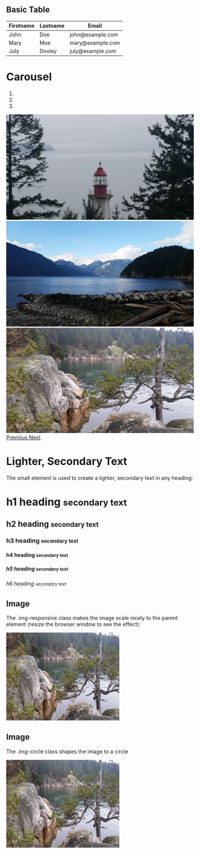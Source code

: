 
<div class="container">
  <h2>Basic Table</h2>
          
  <table class="table">
    <thead>
      <tr>
        <th>Firstname</th>
        <th>Lastname</th>
        <th>Email</th>
      </tr>
    </thead>
    <tbody>
      <tr>
        <td>John</td>
        <td>Doe</td>
        <td>john@example.com</td>
      </tr>
      <tr>
        <td>Mary</td>
        <td>Moe</td>
        <td>mary@example.com</td>
      </tr>
      <tr>
        <td>July</td>
        <td>Dooley</td>
        <td>july@example.com</td>
      </tr>
    </tbody>
  </table>
</div>




<div class="page-header">
  <h1>Carousel</h1>
</div>
<div id="carousel-example-generic" class="carousel slide" data-ride="carousel">
  <ol class="carousel-indicators">
    <li data-target="#carousel-example-generic" data-slide-to="0" class="active"></li>
    <li data-target="#carousel-example-generic" data-slide-to="1"></li>
    <li data-target="#carousel-example-generic" data-slide-to="2"></li>
  </ol>
  <div class="carousel-inner" role="listbox">
    <div class="item active">
      <img src="/images/2016-02-27_10.09.03.jpg" alt="First slide">
    </div>
    <div class="item">
      <img src="/images/2016-02-27_15.52.33.jpg" alt="Second slide">
    </div>
    <div class="item">
      <img src="/images/2016-02-27_10.45.45.jpg" alt="Third slide">
    </div>
  </div>
  <a class="left carousel-control" href="#carousel-example-generic" role="button" data-slide="prev">
    <span class="glyphicon glyphicon-chevron-left" aria-hidden="true"></span>
    <span class="sr-only">Previous</span>
  </a>
  <a class="right carousel-control" href="#carousel-example-generic" role="button" data-slide="next">
    <span class="glyphicon glyphicon-chevron-right" aria-hidden="true"></span>
    <span class="sr-only">Next</span>
  </a>
</div>


<div class="container">
  <h1>Lighter, Secondary Text</h1>
  <p>The small element is used to create a lighter, secondary text in any heading:</p>       
  <h1>h1 heading <small>secondary text</small></h1>
  <h2>h2 heading <small>secondary text</small></h2>
  <h3>h3 heading <small>secondary text</small></h3>
  <h4>h4 heading <small>secondary text</small></h4>
  <h5>h5 heading <small>secondary text</small></h5>
  <h6>h6 heading <small>secondary text</small></h6>
</div>

<div class="container">
  <h2>Image</h2>
  <p>The .img-responsive class makes the image scale nicely to the parent element (resize the browser window to see the effect):</p>                  
  <img src="/images/2016-02-27_10.45.45.jpg" class="img-responsive" alt="Resposive Image" width="304" height="236"> 
</div>
<div class="container">
  <h2>Image</h2>
  <p>The .img-circle class shapes the image to a circle </p>            
  <img src="/images/2016-02-27_10.45.45.jpg" class="img-circle" alt="Circular Image" width="304" height="236"> 
</div>
